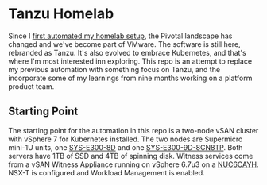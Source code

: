 # Tanzu Homelab

Since I [first automated my homelab setup](https://github.com/crdant/homelab), the Pivotal landscape has changed 
and we've become part of VMware. The software is still here, rebranded as Tanzu. It's also evolved to embrace 
Kubernetes, and that's where I'm most interested inn exploring. This repo is an attempt to replace my previous
automation with something focus on Tanzu, and the incorporate some of my learnings from nine months working on
a platform product team.

## Starting Point

The starting point for the automation in this repo is a two-node vSAN cluster with vSphere 7 for Kubernetes 
installed. The two nodes are Supermicro mini-1U units, one [SYS-E300-8D](https://www.supermicro.com/en/products/system/Mini-ITX/SYS-E300-8D.cfm) 
and one [SYS-E300-9D-8CN8TP](https://www.supermicro.com/en/products/system/Mini-ITX/SYS-E300-9D-8CN8TP.cfm). Both 
servers have 1TB of SSD and 4TB of spinning disk. Witness services come from a vSAN Witness Appliance running on 
vSphere 6.7u3 on a [NUC6CAYH](https://www.intel.com/content/www/us/en/products/boards-kits/nuc/kits/nuc6cayh.html). 
NSX-T is configured and Workload Management is enabled.
